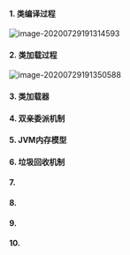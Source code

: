 #### 1. 类编译过程

![image-20200729191314593](C:\Users\administered\AppData\Roaming\Typora\typora-user-images\image-20200729191314593.png)

#### 2. 类加载过程

![image-20200729191350588](C:\Users\administered\AppData\Roaming\Typora\typora-user-images\image-20200729191350588.png)

#### 3. 类加载器

#### 4. 双亲委派机制

#### 5. JVM内存模型

#### 6. 垃圾回收机制

#### 7. 

#### 8. 

#### 9.

#### 10. 
